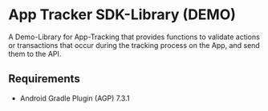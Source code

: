 # App Tracker SDK-Library (DEMO)
A Demo-Library for App-Tracking that provides functions to validate actions or transactions that occur during the tracking process on the App, and send them to the API.

## Requirements
* Android Gradle Plugin (AGP) 7.3.1